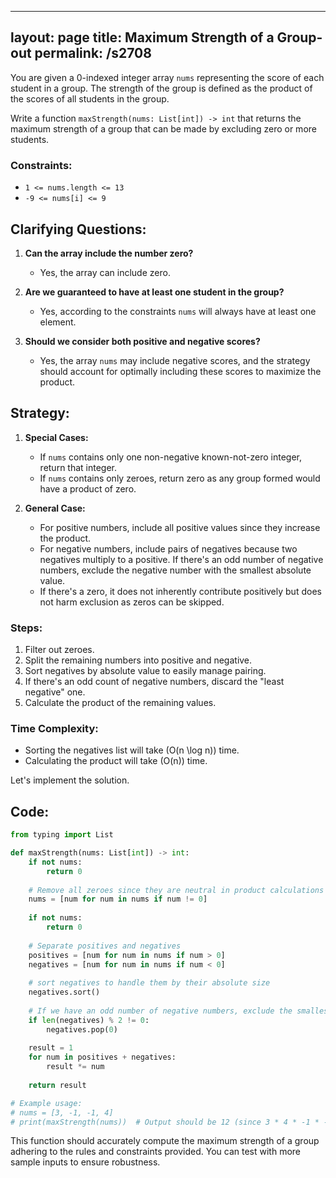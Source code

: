 
---
layout: page
title:  Maximum Strength of a Group-out
permalink: /s2708
---
You are given a 0-indexed integer array `nums` representing the score of each student in a group. The strength of the group is defined as the product of the scores of all students in the group.

Write a function `maxStrength(nums: List[int]) -> int` that returns the maximum strength of a group that can be made by excluding zero or more students.

### Constraints:
- `1 <= nums.length <= 13`
- `-9 <= nums[i] <= 9`

## Clarifying Questions:
1. **Can the array include the number zero?**
   - Yes, the array can include zero.
   
2. **Are we guaranteed to have at least one student in the group?**
   - Yes, according to the constraints `nums` will always have at least one element.

3. **Should we consider both positive and negative scores?**
   - Yes, the array `nums` may include negative scores, and the strategy should account for optimally including these scores to maximize the product.

## Strategy:
1. **Special Cases:**
   - If `nums` contains only one non-negative known-not-zero integer, return that integer.
   - If `nums` contains only zeroes, return zero as any group formed would have a product of zero.
   
2. **General Case:**
   - For positive numbers, include all positive values since they increase the product.
   - For negative numbers, include pairs of negatives because two negatives multiply to a positive. If there's an odd number of negative numbers, exclude the negative number with the smallest absolute value.
   - If there's a zero, it does not inherently contribute positively but does not harm exclusion as zeros can be skipped.

### Steps:
1. Filter out zeroes.
2. Split the remaining numbers into positive and negative.
3. Sort negatives by absolute value to easily manage pairing.
4. If there's an odd count of negative numbers, discard the "least negative" one.
5. Calculate the product of the remaining values.

### Time Complexity:
- Sorting the negatives list will take \(O(n \log n)\) time.
- Calculating the product will take \(O(n)\) time.

Let's implement the solution.

## Code:

```python
from typing import List

def maxStrength(nums: List[int]) -> int:
    if not nums:
        return 0
    
    # Remove all zeroes since they are neutral in product calculations
    nums = [num for num in nums if num != 0]
    
    if not nums: 
        return 0
    
    # Separate positives and negatives
    positives = [num for num in nums if num > 0]
    negatives = [num for num in nums if num < 0]
    
    # sort negatives to handle them by their absolute size
    negatives.sort()
    
    # If we have an odd number of negative numbers, exclude the smallest
    if len(negatives) % 2 != 0:
        negatives.pop(0)
    
    result = 1
    for num in positives + negatives:
        result *= num
    
    return result

# Example usage:
# nums = [3, -1, -1, 4]
# print(maxStrength(nums))  # Output should be 12 (since 3 * 4 * -1 * -1 == 12)
```

This function should accurately compute the maximum strength of a group adhering to the rules and constraints provided. You can test with more sample inputs to ensure robustness.